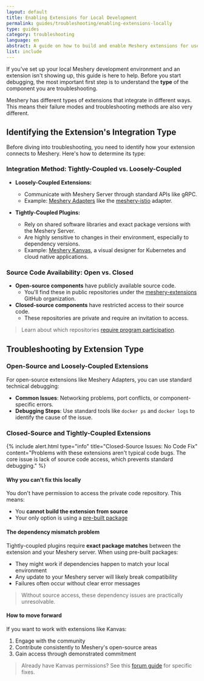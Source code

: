 ```yaml
---
layout: default
title: Enabling Extensions for Local Development
permalink: guides/troubleshooting/enabling-extensions-locally
type: guides
category: troubleshooting
language: en
abstract: A guide on how to build and enable Meshery extensions for use in a local development environment.
list: include
---
```


If you've set up your local Meshery development environment and an extension isn't showing up, this guide is here to help. Before you start debugging, the most important first step is to understand the **type** of the component you are troubleshooting.

Meshery has different types of extensions that integrate in different ways. This means their failure modes and troubleshooting methods are also very different.

## Identifying the Extension's Integration Type

Before diving into troubleshooting, you need to identify how your extension connects to Meshery. Here's how to determine its type:

### Integration Method: Tightly-Coupled vs. Loosely-Coupled

- **Loosely-Coupled Extensions:**
  - Communicate with Meshery Server through standard APIs like gRPC.
  - Example: [Meshery Adapters](https://docs.meshery.io/concepts/architecture/adapters) like the [meshery-istio](https://github.com/meshery-extensions/meshery-istio) adapter.

- **Tightly-Coupled Plugins:**
  - Rely on shared software libraries and exact package versions with the Meshery Server.
  - Are highly sensitive to changes in their environment, especially to dependency versions.
  - Example: [Meshery Kanvas](https://kanvas.new/), a visual designer for Kubernetes and cloud native applications. 


### Source Code Availability: Open vs. Closed

- **Open-source components** have publicly available source code.
  - You'll find these in public repositories under the [meshery-extensions](https://github.com/orgs/meshery-extensions/repositories?type=all) GitHub organization.
- **Closed-source components** have restricted access to their source code.
  - These repositories are private and require an invitation to access.

> Learn about which repositories [require program participation](https://layer5.io/community/handbook/repository-overview).

## Troubleshooting by Extension Type

### Open-Source and Loosely-Coupled Extensions

For open-source extensions like Meshery Adapters, you can use standard technical debugging:

- **Common Issues**: Networking problems, port conflicts, or component-specific errors.
- **Debugging Steps**: Use standard tools like `docker ps` and `docker logs` to identify the cause of the issue.

### Closed-Source and Tightly-Coupled Extensions
{% include alert.html type="info" title="Closed-Source Issues: No Code Fix" content="Problems with these extensions aren't typical code bugs. The core issue is lack of source code access, which prevents standard debugging." %}

#### Why you can't fix this locally

You don't have permission to access the private code repository. This means:
- You **cannot build the extension from source**
- Your only option is using a [pre-built package](https://github.com/layer5labs/meshery-extensions-packages)

#### The dependency mismatch problem

Tightly-coupled plugins require **exact package matches** between the extension and your Meshery server. When using pre-built packages:
- They might work if dependencies happen to match your local environment
- Any update to your Meshery server will likely break compatibility
- Failures often occur without clear error messages

> Without source access, these dependency issues are practically unresolvable.

#### How to move forward

If you want to work with extensions like Kanvas:
1. Engage with the community 
2. Contribute consistently to Meshery's open-source areas
3. Gain access through demonstrated commitment

> Already have Kanvas permissions? See this [forum guide](https://discuss.layer5.io/t/unable-to-setup-kanvas-locally/6431) for specific fixes.
